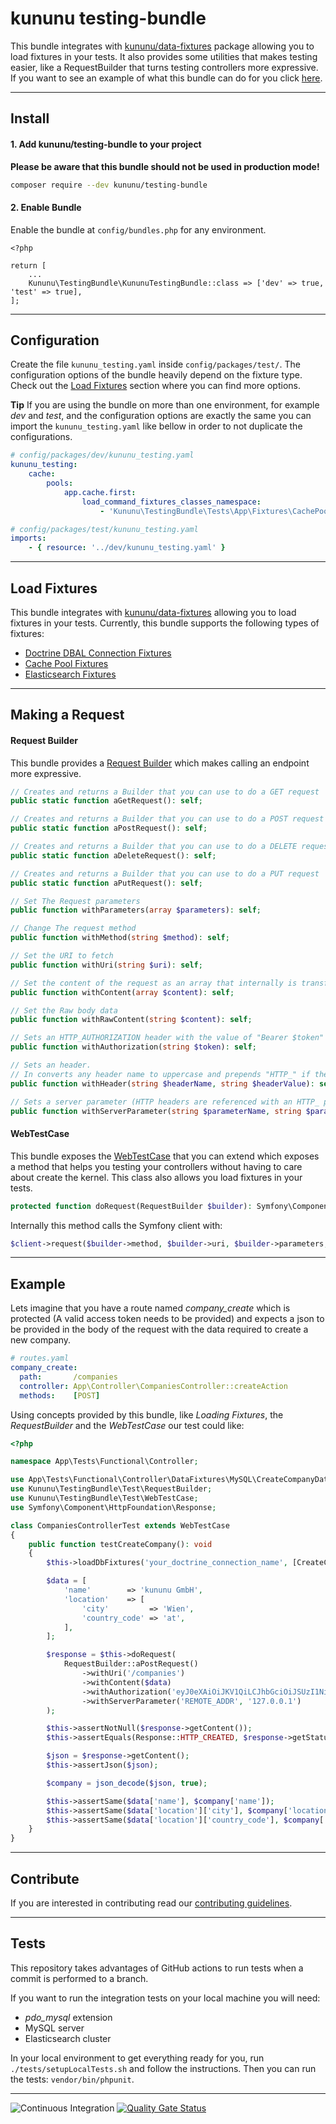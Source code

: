 # kununu testing-bundle

This bundle integrates with [kununu/data-fixtures](https://github.com/kununu/data-fixtures) package allowing you to load fixtures in your tests. 
It also provides some utilities that makes testing easier, like a RequestBuilder that turns testing controllers more expressive. If you want to see an example of what this bundle can do for you click [here](#Example).

------------------------------------

## Install

#### 1. Add kununu/testing-bundle to your project

**Please be aware that this bundle should not be used in production mode!**

```bash
composer require --dev kununu/testing-bundle
```

#### 2. Enable Bundle

Enable the bundle at `config/bundles.php` for any environment.

```
<?php

return [
    ...
    Kununu\TestingBundle\KununuTestingBundle::class => ['dev' => true, 'test' => true],
];
```

--------------------

## Configuration

Create the file `kununu_testing.yaml` inside `config/packages/test/`.
The configuration options of the bundle heavily depend on the fixture type. Check out the [Load Fixtures](#Load-Fixtures) section where you can find more options.

**Tip**
If you are using the bundle on more than one environment, for example *dev* and *test*, and the configuration options are exactly the same you can import the `kununu_testing.yaml` like bellow in order to not duplicate the configurations.

```yaml
# config/packages/dev/kununu_testing.yaml
kununu_testing:
    cache:
        pools:
            app.cache.first:
                load_command_fixtures_classes_namespace:
                    - 'Kununu\TestingBundle\Tests\App\Fixtures\CachePool\CachePoolFixture1'
```

```yaml
# config/packages/test/kununu_testing.yaml
imports:
    - { resource: '../dev/kununu_testing.yaml' }
```

--------------------

## Load Fixtures

This bundle integrates with [kununu/data-fixtures](https://github.com/kununu/data-fixtures) allowing you to load fixtures in your tests.
Currently, this bundle supports the following types of fixtures:

- [Doctrine DBAL Connection Fixtures](/docs/FixturesTypes/doctrine-dbal-connection-fixtures.md)
- [Cache Pool Fixtures](/docs/FixturesTypes/cache-pool-fixtures.md)
- [Elasticsearch Fixtures](/docs/FixturesTypes/elasticsearch.md)

------------------------------

## Making a Request

#### Request Builder

This bundle provides a [Request Builder](https://github.com/kununu/testing-bundle/blob/master/src/Test/RequestBuilder.php) which makes calling an endpoint more expressive.

```php
// Creates and returns a Builder that you can use to do a GET request
public static function aGetRequest(): self;

// Creates and returns a Builder that you can use to do a POST request
public static function aPostRequest(): self;

// Creates and returns a Builder that you can use to do a DELETE request
public static function aDeleteRequest(): self;

// Creates and returns a Builder that you can use to do a PUT request
public static function aPutRequest(): self;

// Set The Request parameters
public function withParameters(array $parameters): self;

// Change The request method
public function withMethod(string $method): self;

// Set the URI to fetch
public function withUri(string $uri): self;

// Set the content of the request as an array that internally is transformed to a json and provided as the raw body data
public function withContent(array $content): self;

// Set the Raw body data
public function withRawContent(string $content): self;

// Sets an HTTP_AUTHORIZATION header with the value of "Bearer $token"
public function withAuthorization(string $token): self;

// Sets an header. 
// In converts any header name to uppercase and prepends "HTTP_" if the header name does not contains it
public function withHeader(string $headerName, string $headerValue): self;

// Sets a server parameter (HTTP headers are referenced with an HTTP_ prefix as PHP does)
public function withServerParameter(string $parameterName, string $parameterValue): self;
```

#### WebTestCase

This bundle exposes the [WebTestCase](https://github.com/kununu/testing-bundle/blob/master/src/Test/WebTestCase.php) that you can extend which exposes a method that helps you testing your controllers without having to care about create the kernel. This class also allows you load fixtures in your tests.

```php
protected function doRequest(RequestBuilder $builder): Symfony\Component\HttpFoundation\Response
```

Internally this method calls the Symfony client with:

```php
$client->request($builder->method, $builder->uri, $builder->parameters, $builder->files, $builder->server, $builder->content);
```

--------------------------

## Example

Lets imagine that you have a route named *company_create* which is protected (A valid access token needs to be provided) and expects a json to be provided in the body of the request with the data required to create a new company.

```yaml
# routes.yaml
company_create:
  path:       /companies
  controller: App\Controller\CompaniesController::createAction
  methods:    [POST]
```

Using concepts provided by this bundle, like *Loading Fixtures*, the *RequestBuilder* and the *WebTestCase* our test could like:

```php
<?php

namespace App\Tests\Functional\Controller;

use App\Tests\Functional\Controller\DataFixtures\MySQL\CreateCompanyDataFixtures;
use Kununu\TestingBundle\Test\RequestBuilder;
use Kununu\TestingBundle\Test\WebTestCase;
use Symfony\Component\HttpFoundation\Response;

class CompaniesControllerTest extends WebTestCase
{
    public function testCreateCompany(): void
    {
        $this->loadDbFixtures('your_doctrine_connection_name', [CreateCompanyDataFixtures::class]);

        $data = [
            'name'        => 'kununu GmbH',
            'location'    => [
                'city'         => 'Wien',
                'country_code' => 'at',
            ],
        ];

        $response = $this->doRequest(
            RequestBuilder::aPostRequest()
                ->withUri('/companies')
                ->withContent($data)
                ->withAuthorization('eyJ0eXAiOiJKV1QiLCJhbGciOiJSUzI1NiIsImp0aSI6IjYyZDVkNzc5NmQxOTk')
                ->withServerParameter('REMOTE_ADDR', '127.0.0.1')
        );

        $this->assertNotNull($response->getContent());
        $this->assertEquals(Response::HTTP_CREATED, $response->getStatusCode());

        $json = $response->getContent();
        $this->assertJson($json);

        $company = json_decode($json, true);

        $this->assertSame($data['name'], $company['name']);
        $this->assertSame($data['location']['city'], $company['location']['city']);
        $this->assertSame($data['location']['country_code'], $company['location']['country_code']);
    }
}
```

------------------------------

## Contribute

If you are interested in contributing read our [contributing guidelines](/CONTRIBUTING.md).

------------------------------


## Tests

This repository takes advantages of GitHub actions to run tests when a commit is performed to a branch.

If you want to run the integration tests on your local machine you will need:
- *pdo_mysql* extension
- MySQL server
- Elasticsearch cluster

In your local environment to get everything ready for you, run `./tests/setupLocalTests.sh` and follow the instructions.
Then you can run the tests: `vendor/bin/phpunit`.

------------------------------

![Continuous Integration](https://github.com/kununu/testing-bundle/actions/workflows/continuous-integration.yml/badge.svg)
[![Quality Gate Status](https://sonarcloud.io/api/project_badges/measure?project=kununu_testing-bundle&metric=alert_status)](https://sonarcloud.io/dashboard?id=kununu_testing-bundle)
